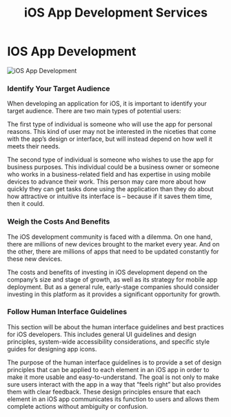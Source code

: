 ﻿---
layout: ../../../layouts/ServiceLayout.astro
title: "iOS App Development Services"
faqtitle1: "What factors should I consider when developing an iOS app?"
faqtext1: "When developing an iOS app, it's essential to identify your target audience, weigh the costs and benefits, and follow human interface guidelines. Understanding your target users' needs, considering the investment required, and adhering to Apple's design principles are crucial for success."

faqtitle2: "How can I identify my target audience for an iOS app?"
faqtext2: "To identify your target audience for an iOS app, consider both personal and business users. Understand their needs, preferences, and pain points. Conduct market research, gather user feedback, and analyze competitor apps to tailor your app's features and functionalities accordingly."

faqtitle3: "What are the benefits of following Apple's Human Interface Guidelines?"
faqtext3: "Following Apple's Human Interface Guidelines ensures that your iOS app provides a consistent and intuitive user experience. It helps improve usability, accessibility, and user satisfaction. Adhering to these guidelines also enhances your app's credibility and increases its chances of approval on the App Store."

---

# IOS App Development

![iOS App Development](/assets/img/service/ios-development.png)

### Identify Your Target Audience

When developing an application for iOS, it is important to identify your target audience. There are two main types of potential users:

The first type of individual is someone who will use the app for personal reasons. This kind of user may not be interested in the niceties that come with the app’s design or interface, but will instead depend on how well it meets their needs.

The second type of individual is someone who wishes to use the app for business purposes. This individual could be a business owner or someone who works in a business-related field and has expertise in using mobile devices to advance their work. This person may care more about how quickly they can get tasks done using the application than they do about how attractive or intuitive its interface is – because if it saves them time, then it could.

### Weigh the Costs And Benefits

The iOS development community is faced with a dilemma. On one hand, there are millions of new devices brought to the market every year. And on the other, there are millions of apps that need to be updated constantly for these new devices.

The costs and benefits of investing in iOS development depend on the company’s size and stage of growth, as well as its strategy for mobile app deployment. But as a general rule, early-stage companies should consider investing in this platform as it provides a significant opportunity for growth.

### Follow Human Interface Guidelines

This section will be about the human interface guidelines and best practices for iOS developers. This includes general UI guidelines and design principles, system-wide accessibility considerations, and specific style guides for designing app icons.

The purpose of the human interface guidelines is to provide a set of design principles that can be applied to each element in an iOS app in order to make it more usable and easy-to-understand. The goal is not only to make sure users interact with the app in a way that “feels right” but also provides them with clear feedback. These design principles ensure that each element in an iOS app communicates its function to users and allows them complete actions without ambiguity or confusion.


